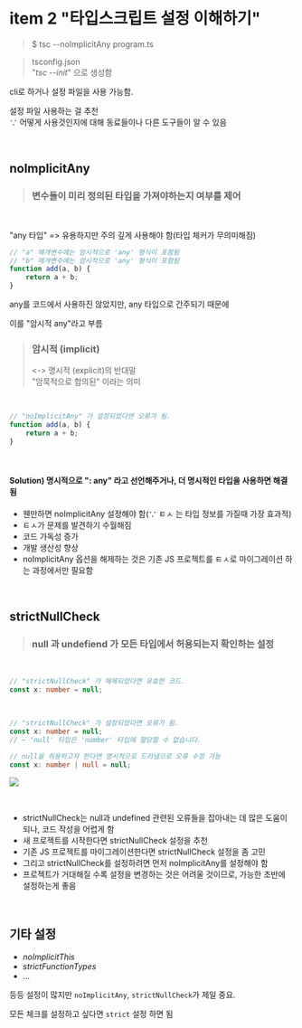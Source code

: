 
# item 2 "타입스크립트 설정 이해하기"


> $ tsc --noImplicitAny program.ts

> tsconfig.json  
> "_tsc --init_" 으로 생성함

cli로 하거나 설정 파일을 사용 가능함.

설정 파일 사용하는 걸 추천    
∵ 어떻게 사용것인지에 대해 동료들이나 다른 도구들이 알 수 있음

&nbsp;
&nbsp;


## noImplicitAny

> ### 변수들이 미리 정의된 타입을 가져야하는지 여부를 제어

&nbsp;

"any 타입" => 유용하지만 주의 깊게 사용해야 함(타입 체커가 무의미해짐)


```ts
// "a" 매개변수에는 암시적으로 'any' 형식이 포함됨
// "b" 매개변수에는 암시적으로 'any' 형식이 포함됨
function add(a, b) {
	return a + b;
}
```

any를 코드에서 사용하진 않았지만, any 타입으로 간주되기 때문에

이를 "암시적 any"라고 부름

> ### 암시적 (implicit)   
> <-> 명시적 (explicit)의 반대말   
> "암묵적으로 합의된" 이라는 의미

&nbsp;


```ts
// "noImplicitAny" 가 설정되었다면 오류가 됨.
function add(a, b) {
	return a + b;
}
```
&nbsp;

#### Solution) 명시적으로 ": any" 라고 선언해주거나, 더 명시적인 타입을 사용하면 해결됨


- 웬만하면 noImplicitAny 설정해야 함(∵ ㅌㅅ 는 타입 정보를 가질때 가장 효과적)
- ㅌㅅ가 문제를 발견하기 수월해짐
- 코드 가독성 증가
- 개발 생산성 향상
- noImplicitAny 옵션을 해제하는 것은 기존 JS 프로젝트를 ㅌㅅ로 마이그레이션 하는 과정에서만 필요함


&nbsp;
&nbsp;


## strictNullCheck

> ### null 과 undefiend 가 모든 타입에서 허용되는지 확인하는 설정

&nbsp;


```ts
// "strictNullCheck" 가 해제되었다면 유효한 코드.
const x: number = null;
```

&nbsp;


```ts
// "strictNullCheck" 가 설정되었다면 오류가 됨.
const x: number = null;
// ~ 'null' 타입은 'number' 타입에 할당할 수 없습니다.

// null을 허용하고자 한다면 명시적으로 드러냄으로 오류 수정 가능
const x: number | null = null;
```
![](https://media.geeksforgeeks.org/wp-content/uploads/20220214161708/Screenshot20220214at41119PM.png)

&nbsp;


- strictNullCheck는 null과 undefined 관련된 오류들을 잡아내는 데 많은 도움이 되나, 코드 작성을 어렵게 함
- 새 프로젝트를 시작한다면 strictNullCheck 설정을 추천
- 기존 JS 프로젝트를 마이그레이션한다면 strictNullCheck 설정을 좀 고민
- 그리고 strictNullCheck를 설정하려면 먼저 noImplicitAny를 설정해야 함
- 프로젝트가 거대해질 수록 설정을 변경하는 것은 어려울 것이므로, 가능한 초반에 설정하는게 좋음

&nbsp;
&nbsp;

## 기타 설정

- _noImplicitThis_
- _strictFunctionTypes_
- ...

등등 설정이 많지만 `noImplicitAny`, `strictNullCheck`가 제일 중요.

모든 체크를 설정하고 싶다면 `strict` 설정 하면 됨


&nbsp;
&nbsp;
&nbsp;
&nbsp;
